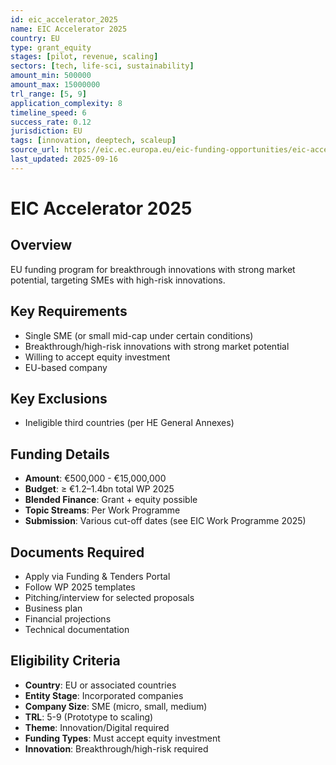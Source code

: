 ```yaml
---
id: eic_accelerator_2025
name: EIC Accelerator 2025
country: EU
type: grant_equity
stages: [pilot, revenue, scaling]
sectors: [tech, life-sci, sustainability]
amount_min: 500000
amount_max: 15000000
trl_range: [5, 9]
application_complexity: 8
timeline_speed: 6
success_rate: 0.12
jurisdiction: EU
tags: [innovation, deeptech, scaleup]
source_url: https://eic.ec.europa.eu/eic-funding-opportunities/eic-accelerator_en
last_updated: 2025-09-16
---
```


# EIC Accelerator 2025

## Overview
EU funding program for breakthrough innovations with strong market potential, targeting SMEs with high-risk innovations.

## Key Requirements
- Single SME (or small mid-cap under certain conditions)
- Breakthrough/high-risk innovations with strong market potential
- Willing to accept equity investment
- EU-based company

## Key Exclusions
- Ineligible third countries (per HE General Annexes)

## Funding Details
- **Amount**: €500,000 - €15,000,000
- **Budget**: ≥ €1.2–1.4bn total WP 2025
- **Blended Finance**: Grant + equity possible
- **Topic Streams**: Per Work Programme
- **Submission**: Various cut-off dates (see EIC Work Programme 2025)

## Documents Required
- Apply via Funding & Tenders Portal
- Follow WP 2025 templates
- Pitching/interview for selected proposals
- Business plan
- Financial projections
- Technical documentation

## Eligibility Criteria
- **Country**: EU or associated countries
- **Entity Stage**: Incorporated companies
- **Company Size**: SME (micro, small, medium)
- **TRL**: 5-9 (Prototype to scaling)
- **Theme**: Innovation/Digital required
- **Funding Types**: Must accept equity investment
- **Innovation**: Breakthrough/high-risk required
